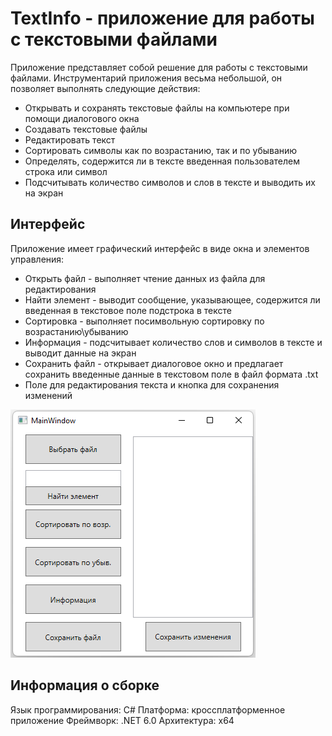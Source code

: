 TextInfo - приложение для работы с текстовыми файлами
============================================================================
Приложение представляет собой решение для работы с текстовыми файлами. Инструментарий приложения весьма небольшой, он позволяет выполнять следующие действия:
- Открывать и сохранять текстовые файлы на компьютере при помощи диалогового окна
- Создавать текстовые файлы
- Редактировать текст
- Сортировать символы как по возрастанию, так и по убыванию
- Определять, содержится ли в тексте введенная пользователем строка или символ
- Подсчитывать количество символов и слов в тексте и выводить их на экран

Интерфейс
------
Приложение имеет графический интерфейс в виде окна и элементов управления:
- Открыть файл - выполняет чтение данных из файла для редактирования
- Найти элемент - выводит сообщение, указывающее, содержится ли введенная в текстовое поле подстрока в тексте
- Сортировка - выполняет посимвольную сортировку по возрастанию\убыванию
- Информация - подсчитывает количество слов и символов в тексте и выводит данные на экран
- Сохранить файл - открывает диалоговое окно и предлагает сохранить введенные данные в текстовом поле в файл формата .txt
- Поле для редактирования текста и кнопка для сохранения изменений
<img alt="TextInfo" src="./TextInfo/Images/main.png"> 

Информация о сборке
------
Язык программирования: C#
Платформа: кроссплатформенное приложение
Фреймворк: .NET 6.0
Архитектура: x64
